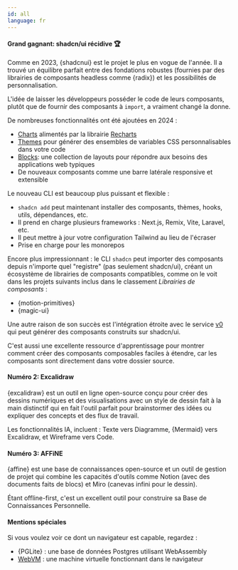 ```yaml
---
id: all
language: fr
---
```


#### Grand gagnant: shadcn/ui récidive 🏆

Comme en 2023, {shadcnui} est le projet le plus en vogue de l'année. Il a trouvé un équilibre parfait entre des fondations robustes (fournies par des librairies de composants headless comme {radix}) et les possibilités de personnalisation.

L'idée de laisser les développeurs posséder le code de leurs composants, plutôt que de fournir des composants à `import`, a vraiment changé la donne.

De nombreuses fonctionnalités ont été ajoutées en 2024 :

- [Charts](https://ui.shadcn.com/charts) alimentés par la librairie [Recharts](http://recharts.org/)
- [Themes](https://ui.shadcn.com/themes) pour générer des ensembles de variables CSS personnalisables dans votre code
- [Blocks](https://ui.shadcn.com/blocks): une collection de layouts pour répondre aux besoins des applications web typiques
- De nouveaux composants comme une barre latérale responsive et extensible

Le nouveau CLI est beaucoup plus puissant et flexible :

- `shadcn add` peut maintenant installer des composants, thèmes, hooks, utils, dépendances, etc.
- Il prend en charge plusieurs frameworks : Next.js, Remix, Vite, Laravel, etc.
- Il peut mettre à jour votre configuration Tailwind au lieu de l'écraser
- Prise en charge pour les monorepos

Encore plus impressionnant : le CLI `shadcn` peut importer des composants depuis n'importe quel "registre" (pas seulement shadcn/ui), créant un écosystème de librairies de composants compatibles, comme on le voit dans les projets suivants inclus dans le classement _Librairies de composants_ :

- {motion-primitives}
- {magic-ui}

Une autre raison de son succès est l'intégration étroite avec le service [v0](https://v0.dev) qui peut générer des composants construits sur shadcn/ui.

C'est aussi une excellente ressource d'apprentissage pour montrer comment créer des composants composables faciles à étendre, car les composants sont directement dans votre dossier source.

#### Numéro 2: Excalidraw

{excalidraw} est un outil en ligne open-source conçu pour créer des dessins numériques et des visualisations avec un style de dessin fait à la main distinctif qui en fait l'outil parfait pour brainstormer des idées ou expliquer des concepts et des flux de travail.

Les fonctionnalités IA, incluent : Texte vers Diagramme, {Mermaid} vers Excalidraw, et Wireframe vers Code.

#### Numéro 3: AFFiNE

{affine} est une base de connaissances open-source et un outil de gestion de projet qui combine les capacités d'outils comme Notion (avec des documents faits de blocs) et Miro (canevas infini pour le dessin).

Étant offline-first, c'est un excellent outil pour construire sa Base de Connaissances Personnelle.

#### Mentions spéciales

Si vous voulez voir ce dont un navigateur est capable, regardez :

- {PGLite} : une base de données Postgres utilisant WebAssembly
- [WebVM](https://labs.leaningtech.com/blog/webvm-20) : une machine virtuelle fonctionnant dans le navigateur
